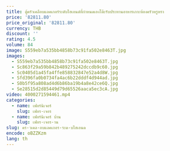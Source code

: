 ```yaml
---
title: ตู้ครัวเคลือบแลคเกอร์ระดับไฮเอนด์ที่กําหนดเองโต๊ะรับประทานอาหารเกาะห้องครัวหรูหรา
price: '82811.80'
price_original: '82811.80'
currency: THB
discount: ''
rating: 4.5
volume: 84
image: S559eb7a535bb4858b73c91fa502e8463T.jpg
images:
  - S559eb7a535bb4858b73c91fa502e8463T.jpg
  - Sc863f29a59b842b489275242dccdb9c60.jpg
  - Sc0405d1a45fa4ffe858832847e52a4d8W.jpg
  - Sfd396fa0b0734fa4ac6b22dddf4d944ad.jpg
  - S0b5f95a808ad4d6b86ba19b4a8e42ce6Q.jpg
  - Se28515d2d85449d79d65526aaca5ec3cA.jpg
video: 4000271594461.mp4
categories:
  - name: เฟอร์นิเจอร์
    slug: เฟอร-เจอร
  - name: เฟอร์นิเจอร์ บ้าน
    slug: เฟอร-เจอร-าน
slug: คร-วเคล-อบแลคเกอร-ระด-บไฮเอนด
encode: oBZZKzm
lang: th
---
```

  